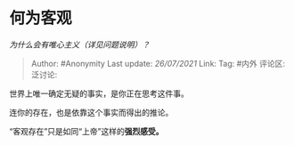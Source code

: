 # 何为客观
*为什么会有唯心主义（详见问题说明）？*

> Author: #Anonymity
> Last update: *26/07/2021*
> Link:
> Tag: #内外
> 评论区:
> 泛讨论:

世界上唯一确定无疑的事实，是你正在思考这件事。

连你的存在，也是依靠这个事实而得出的推论。

“客观存在”只是如同“上帝”这样的**强烈感受。**
